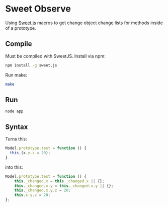# Sweet Observe
Using [Sweet.js](http://sweetjs.org) macros to get change object change lists for methods inside of a prototype.

## Compile
Must be compiled with SweetJS. Install via npm:

```bash
npm install -g sweet.js
```

Run make:

```bash
make
```

## Run
```
node app
```

## Syntax
Turns this:
```javascript
Model.prototype.test = function () {
  this_(x.y.z = 20);
}
```

into this:
```javascript
Model.prototype.test = function () {
    this._changed.x = this._changed.x || {};
    this._changed.x.y = this._changed.x.y || {};
    this._changed.x.y.z = 20;
    this.x.y.z = 20;
};
```
